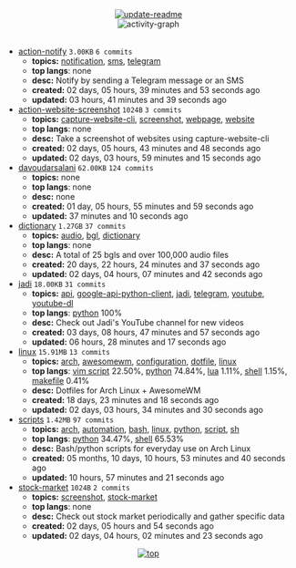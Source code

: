 <div align="center">
<a href="https://github.com/davoudarsalani/davoudarsalani/actions/workflows/update-readme.yml">
<img alt="update-readme" src="https://github.com/davoudarsalani/davoudarsalani/actions/workflows/update-readme.yml/badge.svg">
</a>
</div>
<div align="center">
<img alt="activity-graph" src="https://activity-graph.herokuapp.com/graph?username=davoudarsalani&custom_title=Joined%2002%20years,%2007%20months,%2028%20days,%2009%20hours%20and%2030%20minutes%20ago&hide_border=true&theme=react-dark"></div>
<br>

* [action-notify](https://github.com/davoudarsalani/action-notify) `3.00KB` `6 commits`
	+ __topics:__ [notification](https://github.com/topics/notification), [sms](https://github.com/topics/sms), [telegram](https://github.com/topics/telegram)
	+ __top langs__: none
	+ __desc:__ Notify by sending a Telegram message or an SMS
	+ __created:__ 02 days, 05 hours, 39 minutes and 53 seconds ago
	+ __updated:__ 03 hours, 41 minutes and 39 seconds ago
* [action-website-screenshot](https://github.com/davoudarsalani/action-website-screenshot) `1024B` `3 commits`
	+ __topics:__ [capture-website-cli](https://github.com/topics/capture-website-cli), [screenshot](https://github.com/topics/screenshot), [webpage](https://github.com/topics/webpage), [website](https://github.com/topics/website)
	+ __top langs__: none
	+ __desc:__ Take a screenshot of websites using capture-website-cli
	+ __created:__ 02 days, 05 hours, 43 minutes and 48 seconds ago
	+ __updated:__ 02 days, 03 hours, 59 minutes and 15 seconds ago
* [davoudarsalani](https://github.com/davoudarsalani/davoudarsalani) `62.00KB` `124 commits`
	+ __topics:__ none
	+ __top langs__: none
	+ __desc:__ none
	+ __created:__ 01 day, 05 hours, 55 minutes and 59 seconds ago
	+ __updated:__ 37 minutes and 10 seconds ago
* [dictionary](https://github.com/davoudarsalani/dictionary) `1.27GB` `37 commits`
	+ __topics:__ [audio](https://github.com/topics/audio), [bgl](https://github.com/topics/bgl), [dictionary](https://github.com/topics/dictionary)
	+ __top langs__: none
	+ __desc:__ A total of 25 bgls and over 100,000 audio files
	+ __created:__ 20 days, 22 hours, 24 minutes and 37 seconds ago
	+ __updated:__ 02 days, 04 hours, 07 minutes and 42 seconds ago
* [jadi](https://github.com/davoudarsalani/jadi) `18.00KB` `31 commits`
	+ __topics:__ [api](https://github.com/topics/api), [google-api-python-client](https://github.com/topics/google-api-python-client), [jadi](https://github.com/topics/jadi), [telegram](https://github.com/topics/telegram), [youtube](https://github.com/topics/youtube), [youtube-dl](https://github.com/topics/youtube-dl)
	+ __top langs__: [python](https://github.com/topics/Python) 100%
	+ __desc:__ Check out Jadi's YouTube channel for new videos
	+ __created:__ 03 days, 08 hours, 47 minutes and 57 seconds ago
	+ __updated:__ 06 hours, 28 minutes and 17 seconds ago
* [linux](https://github.com/davoudarsalani/linux) `15.91MB` `13 commits`
	+ __topics:__ [arch](https://github.com/topics/arch), [awesomewm](https://github.com/topics/awesomewm), [configuration](https://github.com/topics/configuration), [dotfile](https://github.com/topics/dotfile), [linux](https://github.com/topics/linux)
	+ __top langs__: [vim script](https://github.com/topics/Vim%%20script) 22.50%, [python](https://github.com/topics/Python) 74.84%, [lua](https://github.com/topics/Lua) 1.11%, [shell](https://github.com/topics/Shell) 1.15%, [makefile](https://github.com/topics/Makefile) 0.41%
	+ __desc:__ Dotfiles for Arch Linux + AwesomeWM
	+ __created:__ 18 days, 23 minutes and 18 seconds ago
	+ __updated:__ 02 days, 03 hours, 34 minutes and 30 seconds ago
* [scripts](https://github.com/davoudarsalani/scripts) `1.42MB` `97 commits`
	+ __topics:__ [arch](https://github.com/topics/arch), [automation](https://github.com/topics/automation), [bash](https://github.com/topics/bash), [linux](https://github.com/topics/linux), [python](https://github.com/topics/python), [script](https://github.com/topics/script), [sh](https://github.com/topics/sh)
	+ __top langs__: [python](https://github.com/topics/Python) 34.47%, [shell](https://github.com/topics/Shell) 65.53%
	+ __desc:__ Bash/python scripts for everyday use on Arch Linux
	+ __created:__ 05 months, 10 days, 10 hours, 53 minutes and 40 seconds ago
	+ __updated:__ 10 hours, 57 minutes and 21 seconds ago
* [stock-market](https://github.com/davoudarsalani/stock-market) `1024B` `2 commits`
	+ __topics:__ [screenshot](https://github.com/topics/screenshot), [stock-market](https://github.com/topics/stock-market)
	+ __top langs__: none
	+ __desc:__ Check out stock market periodically and gather specific data
	+ __created:__ 02 days, 05 hours and 54 seconds ago
	+ __updated:__ 02 days, 04 hours, 02 minutes and 23 seconds ago
<div align="center">
<a href='https://github.com/davoudarsalani/davoudarsalani#readme'>
<img alt='top' src='https://img.shields.io/badge/TOP-grey'>
</a>
</div>
